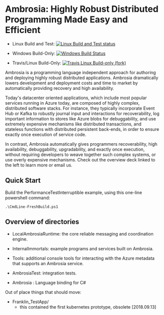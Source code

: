 Ambrosia: Highly Robust Distributed Programming Made Easy and Efficient
=======================================================================

* Linux Build and Test: [![Linux Build and Test status](https://msrfranklin.visualstudio.com/Franklin/_apis/build/status/Ambrosia-CI-LinuxDocker?branchName=master)](https://msrfranklin.visualstudio.com/Franklin/_build/latest?definitionId=18)

 * Windows Build-Only: [![Windows Build Status](https://msrfranklin.visualstudio.com/Franklin/_apis/build/status/Ambrosia-CI?branchName=master)](https://msrfranklin.visualstudio.com/Franklin/_build/latest?definitionId=7)

 * Travis/Linux Build-Only: [![Travis Linux Build-only (fork)](https://travis-ci.com/rrnewton/AMBROSIA.svg?branch=ryan%2Ftemp)](https://travis-ci.com/rrnewton/AMBROSIA)

Ambrosia is a programming language independent approach for authoring
and deploying highly robust distributed applications. Ambrosia 
dramatically lowers development and deployment costs and time to
market by automatically providing recovery and high availability.

Today's datacenter oriented applications, which include most popular
services running in Azure today, are composed of highly complex,
distributed software stacks. For instance, they typically incorporate
Event Hub or Kafka to robustly journal input and interactions for
recoverability, log important information to stores like Azure blobs
for debuggability, and use extremely expensive mechanisms like
distributed transactions, and stateless functions with distributed
persistent back-ends, in order to ensure exactly once execution of
service code.

In contrast, Ambrosia automatically gives programmers recoverability,
high availability, debuggability, upgradability, and exactly once
execution, without requiring developers to weave together such complex
systems, or use overly expensive mechanisms. Check out the overview
deck linked to the left to learn more or email us.

Quick Start
-----------

Build the PerformanceTestInterruptible example, using this one-line
powershell command:

    .\CmdLine-FreshBuild.ps1

Overview of directories
-----------------------

 * LocalAmbrosiaRuntime: the core reliable messaging and coordination engine.

 * InternalImmortals: example programs and services built on Ambrosia.

 * Tools: additional console tools for interacting with the Azure
           metadata that supports an Ambrosia service.

 * AmbrosiaTest: integration tests.

 * Ambrosia : Language binding for C#
 
Out of place things that should move:

 * Franklin_TestApp/
   - this contained the first kubernetes prototype, obsolete [2018.09.13]





